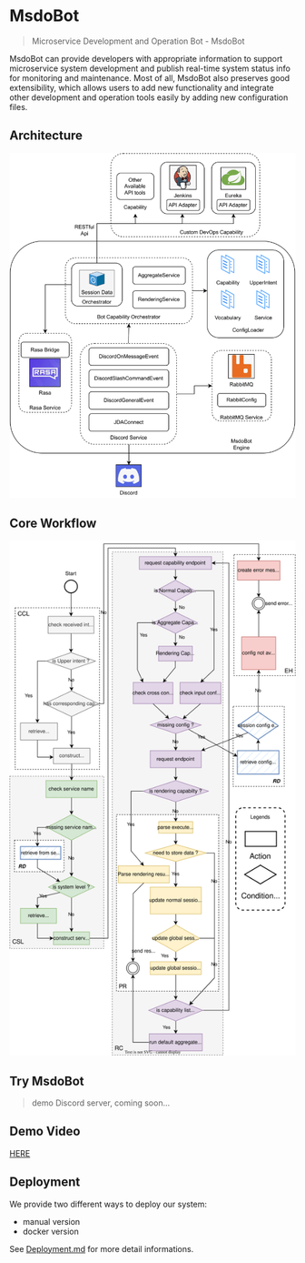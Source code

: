 # MsdoBot

> Microservice Development and Operation Bot - MsdoBot

MsdoBot can provide developers with appropriate information to support microservice system development and publish real-time system status info for monitoring and maintenance. Most of all, MsdoBot also preserves good extensibility, which allows users to add new functionality and integrate other development and operation tools easily by adding new configuration files.

## Architecture

![Architecture Diagram of MsdoBot](./docs/img/MsdoBot-structure-v3.svg)

## Core Workflow

![Workflow Diagram of MsdoBot](./docs/img/MsdoBot-final-orchestrator-workflow.drawio.svg)

## Try MsdoBot

> demo Discord server, coming soon...

## Demo Video

[HERE](https://youtu.be/hRe_4gG_Bhc)

## Deployment

We provide two different ways to deploy our system:

- manual version
- docker version

See [Deployment.md](Deployment.md) for more detail informations.
